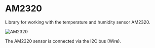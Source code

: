 AM2320
=================
Library for working with the temperature and humidity sensor AM2320.

![AM2320](https://yadi.sk/i/fuHaV6pc3KzxpJ)

The AM2320 sensor is connected via the I2C bus (Wire).
